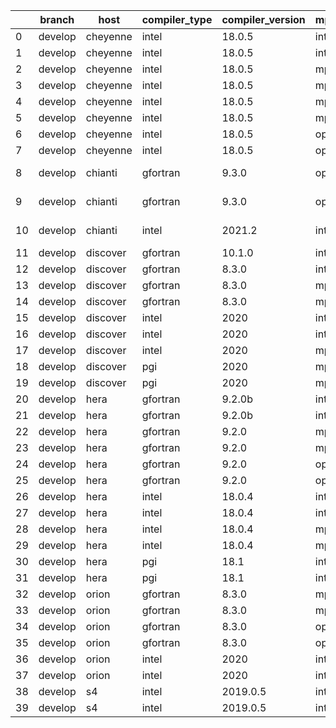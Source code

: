 |    | branch   | host     | compiler_type   | compiler_version   | mpi_type   | mpi_version        | o_g   | os    | unit_pass   | unit_fail   | system_pass   | system_fail   | example_pass   | example_fail   |   nuopc_pass |   nuopc_fail | build_passed   |
|----|----------|----------|-----------------|--------------------|------------|--------------------|-------|-------|-------------|-------------|---------------|---------------|----------------|----------------|--------------|--------------|----------------|
|  0 | develop  | cheyenne | intel           | 18.0.5             | intelmpi   | 2018.4.274         | O     | Linux | 8926        | 0           | 49            | 0             | 80             | 0              |           50 |            0 | True           |
|  1 | develop  | cheyenne | intel           | 18.0.5             | intelmpi   | 2018.4.274         | g     | Linux | 8926        | 0           | 49            | 0             | 80             | 0              |           50 |            0 | True           |
|  2 | develop  | cheyenne | intel           | 18.0.5             | mpiuni     | none               | O     | Linux | 7418        | 0           | 8             | 0             | 43             | 0              |            0 |           50 | True           |
|  3 | develop  | cheyenne | intel           | 18.0.5             | mpiuni     | none               | g     | Linux | 7418        | 0           | 8             | 0             | 43             | 0              |            0 |           50 | True           |
|  4 | develop  | cheyenne | intel           | 18.0.5             | mpt        | 2.19               | O     | Linux | 8926        | 0           | 49            | 0             | 80             | 0              |           50 |            0 | True           |
|  5 | develop  | cheyenne | intel           | 18.0.5             | mpt        | 2.19               | g     | Linux | 8926        | 0           | 49            | 0             | 80             | 0              |           50 |            0 | True           |
|  6 | develop  | cheyenne | intel           | 18.0.5             | openmpi    | 3.1.4              | O     | Linux | 8926        | 0           | 49            | 0             | 80             | 0              |           50 |            0 | True           |
|  7 | develop  | cheyenne | intel           | 18.0.5             | openmpi    | 3.1.4              | g     | Linux | 8926        | 0           | 49            | 0             | 80             | 0              |           50 |            0 | True           |
|  8 | develop  | chianti  | gfortran        | 9.3.0              | openmpi    | 4.0.5-gcc-9.3.0    | O     | Linux | fail        | fail        | fail          | fail          | fail           | fail           |            0 |           50 | False          |
|  9 | develop  | chianti  | gfortran        | 9.3.0              | openmpi    | 4.0.5-gcc-9.3.0    | g     | Linux | fail        | fail        | fail          | fail          | fail           | fail           |            0 |           50 | False          |
| 10 | develop  | chianti  | intel           | 2021.2             | intelmpi   | 2021.2.0-gcc-9.3.0 | g     | Linux | fail        | fail        | fail          | fail          | fail           | fail           |            0 |           50 | False          |
| 11 | develop  | discover | gfortran        | 10.1.0             | intelmpi   | 19.1.3.304         | g     | Linux | 8911        | 15          | 49            | 0             | 80             | 0              |           50 |            0 | True           |
| 12 | develop  | discover | gfortran        | 8.3.0              | intelmpi   | 19.1.3.304         | g     | Linux | 8911        | 15          | 49            | 0             | 80             | 0              |           50 |            0 | True           |
| 13 | develop  | discover | gfortran        | 8.3.0              | mpiuni     | None               | g     | Linux | 7418        | 0           | 8             | 0             | 43             | 0              |            0 |           50 | False          |
| 14 | develop  | discover | gfortran        | 8.3.0              | mpt        | 2.17               | g     | Linux | 8926        | 0           | 49            | 0             | 80             | 0              |           46 |            4 | True           |
| 15 | develop  | discover | intel           | 2020               | intelmpi   | 19.1.3.304         | O     | Linux | 8926        | 0           | 49            | 0             | 80             | 0              |           50 |            0 | True           |
| 16 | develop  | discover | intel           | 2020               | intelmpi   | 19.1.3.304         | g     | Linux | 8926        | 0           | 49            | 0             | 80             | 0              |           50 |            0 | True           |
| 17 | develop  | discover | intel           | 2020               | mpt        | 2.17               | g     | Linux | 8926        | 0           | 49            | 0             | 80             | 0              |           50 |            0 | True           |
| 18 | develop  | discover | pgi             | 2020               | mpiuni     | None               | O     | Linux | 6796        | 622         | 6             | 2             | 40             | 3              |            0 |           50 | False          |
| 19 | develop  | discover | pgi             | 2020               | mpiuni     | None               | g     | Linux | 6796        | 622         | 4             | 4             | 40             | 3              |            0 |           50 | False          |
| 20 | develop  | hera     | gfortran        | 9.2.0b             | intelmpi   | 2020               | O     | Linux | 8911        | 15          | 49            | 0             | 80             | 0              |           50 |            0 | True           |
| 21 | develop  | hera     | gfortran        | 9.2.0b             | intelmpi   | 2020               | g     | Linux | 8911        | 15          | 49            | 0             | 80             | 0              |           50 |            0 | True           |
| 22 | develop  | hera     | gfortran        | 9.2.0              | mpiuni     | None               | O     | Linux | 7418        | 0           | 8             | 0             | 43             | 0              |            0 |           50 | False          |
| 23 | develop  | hera     | gfortran        | 9.2.0              | mpiuni     | None               | g     | Linux | 7418        | 0           | 8             | 0             | 43             | 0              |            0 |           50 | False          |
| 24 | develop  | hera     | gfortran        | 9.2.0              | openmpi    | 3.1.4              | O     | Linux | 8926        | 0           | 49            | 0             | 80             | 0              |           50 |            0 | True           |
| 25 | develop  | hera     | gfortran        | 9.2.0              | openmpi    | 3.1.4              | g     | Linux | 8926        | 0           | 49            | 0             | 80             | 0              |           50 |            0 | True           |
| 26 | develop  | hera     | intel           | 18.0.4             | intelmpi   | 2018.4.274         | O     | Linux | 8926        | 0           | 49            | 0             | 80             | 0              |           50 |            0 | True           |
| 27 | develop  | hera     | intel           | 18.0.4             | intelmpi   | 2018.4.274         | g     | Linux | 8926        | 0           | 49            | 0             | 80             | 0              |           50 |            0 | True           |
| 28 | develop  | hera     | intel           | 18.0.4             | mpiuni     | None               | O     | Linux | 7418        | 0           | 8             | 0             | 43             | 0              |            0 |           50 | False          |
| 29 | develop  | hera     | intel           | 18.0.4             | mpiuni     | None               | g     | Linux | 7418        | 0           | 8             | 0             | 43             | 0              |            0 |           50 | False          |
| 30 | develop  | hera     | pgi             | 18.1               | intelmpi   | 2018.0.4           | O     | Linux | fail        | fail        | fail          | fail          | fail           | fail           |            0 |           50 | False          |
| 31 | develop  | hera     | pgi             | 18.1               | intelmpi   | 2018.0.4           | g     | Linux | fail        | fail        | fail          | fail          | fail           | fail           |            0 |           50 | False          |
| 32 | develop  | orion    | gfortran        | 8.3.0              | mpiuni     | None               | O     | Linux | 7418        | 0           | 8             | 0             | 43             | 0              |            0 |           50 | False          |
| 33 | develop  | orion    | gfortran        | 8.3.0              | mpiuni     | None               | g     | Linux | 7418        | 0           | 8             | 0             | 43             | 0              |            0 |           50 | False          |
| 34 | develop  | orion    | gfortran        | 8.3.0              | openmpi    | 4.0.2              | O     | Linux | 8926        | 0           | 49            | 0             | 80             | 0              |           50 |            0 | True           |
| 35 | develop  | orion    | gfortran        | 8.3.0              | openmpi    | 4.0.2              | g     | Linux | 8926        | 0           | 49            | 0             | 80             | 0              |           50 |            0 | True           |
| 36 | develop  | orion    | intel           | 2020               | intelmpi   | 2020.2             | O     | Linux | 8924        | 2           | 49            | 0             | 80             | 0              |           50 |            0 | True           |
| 37 | develop  | orion    | intel           | 2020               | intelmpi   | 2020.2             | g     | Linux | 8926        | 0           | 49            | 0             | 80             | 0              |           50 |            0 | True           |
| 38 | develop  | s4       | intel           | 2019.0.5           | intelmpi   | 19.0.5             | O     | Linux | 8925        | 1           | 49            | 0             | 80             | 0              |            0 |           50 | True           |
| 39 | develop  | s4       | intel           | 2019.0.5           | intelmpi   | 19.0.5             | g     | Linux | 8925        | 1           | 49            | 0             | 80             | 0              |            0 |           50 | True           |